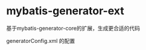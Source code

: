 # mybatis-generator-ext
基于mybatis-generator-core的扩展，生成更合适的代码


generatorConfig.xml 的配置

<pre>

<?xml version="1.0" encoding="UTF-8"?>
<!DOCTYPE generatorConfiguration PUBLIC "-//mybatis.org//DTD MyBatis Generator Configuration 1.0//EN" "http://mybatis.org/dtd/mybatis-generator-config_1_0.dtd">
<generatorConfiguration>
	<!-- 数据库驱动包位置 配置在pom.xml文件中 -->
	<context id="mysql" targetRuntime="MyBatis3" defaultModelType="flat">
		<!-- 自定义xml格式 -->
		<property name="xmlFormatter" value="com.mybatis.generator.api.dom.DefXmlFormatter" />
		<!-- 自定义序列化id -->
		<plugin type="com.mybatis.generator.plugins.DefSerializablePlugin"></plugin>
		<plugin type="org.mybatis.generator.plugins.ToStringPlugin"></plugin>

		<!-- 自定义实体类注释 -->
		<commentGenerator type="com.mybatis.generator.internal.DefCommentGenerator">
			<!-- 是否去除自动生成的注释 true：是 ： false:否 -->
			<property name="suppressAllComments" value="true" />
		</commentGenerator>

		<!-- 数据库链接URL、用户名、密码 -->
		<jdbcConnection driverClass="com.mysql.jdbc.Driver"
						connectionURL="jdbc:mysql://xxx.xxx.xxx.xxx:3306/dbName" userId="userId" password="password" />

		<!-- false，把JDBC DECIMAL 和 NUMERIC 类型解析为 Short,Integer,Long -->
		<!--  true，把JDBC DECIMAL 和 NUMERIC 类型解析为 java.math.BigDecimal -->
		<javaTypeResolver>
			<property name="forceBigDecimals" value="false" />
		</javaTypeResolver>

		<!-- 生成模型的包名和位置 -->
		<javaModelGenerator targetPackage="com.mybatis.entity" targetProject="MBGTestProject/src/main/java">
			<property name="enableSubPackages" value="true" />
			<!-- 从数据库返回的值被清理前后的空格  -->
			<property name="trimStrings" value="false" />
		</javaModelGenerator>
		<!-- 生成的映射文件包名和位置 -->
		<sqlMapGenerator targetPackage="com.mybatis.mapper.mysql" targetProject="./src/main/java">
			<property name="enableSubPackages" value="true" />
		</sqlMapGenerator>
		<!-- 生成Mapper的包名和位置 -->
		<javaClientGenerator type="XMLMAPPER" targetPackage="com.mybatis.mapper" targetProject="./src/main/java">
			<property name="enableSubPackages" value="true" />
		</javaClientGenerator>

		<!-- 要生成那些表(更改tableName和domainObjectName就可以) -->
		<!-- <table tableName="tableName" domainObjectName="domainObjectName" enableCountByExample="false"
			   enableDeleteByExample="false" enableSelectByExample="false" enableUpdateByExample="fasle" selectByExampleQueryId="false">
			<generatedKey column="ID" sqlStatement="JDBC"/>
		</table> -->

		<table tableName="tableNamePre%" enableCountByExample="false" enableDeleteByExample="false"
			enableSelectByExample="false" enableUpdateByExample="fasle" selectByExampleQueryId="false">
			<generatedKey column="ID" sqlStatement="JDBC"/>
		</table>

	</context>
</generatorConfiguration>



</pre>
